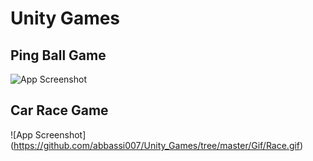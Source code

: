# Unity Games

## Ping Ball Game

![App Screenshot](https://github.com/abbassi007/Unity_Games/tree/master/Gif/PingBall.gif)

## Car Race Game

![App Screenshot] (https://github.com/abbassi007/Unity_Games/tree/master/Gif/Race.gif)

